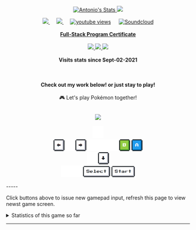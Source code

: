 <p align="center">
  <a href="https://github.com/metantonio" class="rich-diff-level-one">
    <img src="https://github-readme-stats.vercel.app/api?username=metantonio&show_icons=true&theme=dark" alt="Antonio's Stats" >
  <img height="180em" src="https://github-readme-stats.vercel.app/api/top-langs/?username=metantonio&exclude_repo=KNN-Image-Classification&show_icons=true&hide_border=false&layout=compact&langs_count=8&theme=dark"/>
  </a>
  
</p>

<p align="center">
  <a href= "https://instagram.com/metantonio">
    <img src="https://badges.aleen42.com/src/instagram.svg"/>
  </a>
  &emsp;
  <a href="https://linkedin.com/in/metantonio">
    <img src="https://img.shields.io/badge/LinkedIn-0077B5?style=for-the-badge&logo=linkedin&logoColor=white" width="80px"/>
  </a>
  &emsp;
  <a href="https://www.youtube.com/metantonio">
      <img alt="youtube views" title="YouTube views" src="https://img.shields.io/youtube/channel/subscribers/UC65ksYjdenCfaTriVznWs2Q?style=social"/></a>
   &emsp;
  <a href="https://soundcloud.com/metantonio">
      <img alt="Soundcloud" title="Soundcloud" src="https://badges.aleen42.com/src/soundcloud.svg"/ width="90px"></a>
  <br><br>
<a href="https://storage.googleapis.com/certificates-breathecode/fdf7c30270f84483ff336c908f61852d7b8a06f8">
  <strong >Full-Stack Program Certificate</strong> </a>
  <br><br>
  <a href="https://github.com/metantonio">
    <img src="https://badges.pufler.dev/years/metantonio?style=flat-square&color=black&logo=github&a=0">
  </a>
<a href="https://github.com/metantonio">
     <img src="https://badges.pufler.dev/visits/metantonio/metantonio?style=flat-square&color=black&logo=github&a=0">
  </a>
  <a href="https://github.com/metantonio?tab=repositories">
    <img src="https://badges.pufler.dev/repos/metantonio?style=flat-square&color=black&logo=github&a=0"><a/>
  <br><br>
  <strong>Visits stats since Sept-02-2021</strong>
  <br><br>
  <br><br>
  <strong>Check out my work below! or just stay to play!</strong>
  <br><br>
🎮 Let's play Pokémon together!
<br><br>
<p align="center">
<a href="https://github.com/metantonio"><img src="https://toy.aoaoao.me/image" width="300"/></a>
<p align="center"> 
<img src="https://raw.githubusercontent.com/metantonio/metantonio/main/img/blank.png" width="30"/> <a href="https://toy.aoaoao.me/control?button=2&callback=https://github.com/metantonio" style="position:absolute; top:-100px;"><img src="https://raw.githubusercontent.com/metantonio/metantonio/main/img/up.png" width="30"/></a>
<br><a href="https://toy.aoaoao.me/control?button=1&callback=https://github.com/metantonio"><img src="https://raw.githubusercontent.com/metantonio/metantonio/main/img/left.png" width="30"/></a><img src="https://raw.githubusercontent.com/metantonio/metantonio/main/img/blank.png" width="30"/><a href="https://toy.aoaoao.me/control?button=0&callback=https://github.com/metantonio"><img src="https://raw.githubusercontent.com/metantonio/metantonio/main/img/right.png" width="30"/></a><img src="https://raw.githubusercontent.com/metantonio/metantonio/main/img/blank.png" width="30"/><img src="https://raw.githubusercontent.com/metantonio/metantonio/main/img/blank.png" width="30"/><img src="https://raw.githubusercontent.com/metantonio/metantonio/main/img/blank.png" width="30"/><a href="https://toy.aoaoao.me/control?button=5&callback=https://github.com/metantonio"><img src="https://raw.githubusercontent.com/metantonio/metantonio/main/img/B.png" width="30"/></a> <a href="https://toy.aoaoao.me/control?button=4&callback=https://github.com/metantonio"><img src="https://raw.githubusercontent.com/metantonio/metantonio/main/img/A.png" width="30"/></a>
<br><a href="https://toy.aoaoao.me/control?button=3&callback=https://github.com/metantonio"><img src="https://raw.githubusercontent.com/metantonio/metantonio/main/img/blank.png" width="30"/><img src="https://raw.githubusercontent.com/metantonio/metantonio/main/img/down.png" width="30"/></a>
<br><img src="https://raw.githubusercontent.com/metantonio/metantonio/main/img/blank.png" width="30"/><img src="https://raw.githubusercontent.com/metantonio/metantonio/main/img/blank.png" width="30"/><a href="https://toy.aoaoao.me/control?button=6&callback=https://github.com/metantonio"><img src="https://raw.githubusercontent.com/metantonio/metantonio/main/img/select.png" height="30"/></a> <a href="https://toy.aoaoao.me/control?button=7&callback=https://github.com/metantonio"><img src="https://raw.githubusercontent.com/metantonio/metantonio/main/img/start.png" height="30" /></a> 
</p>
</p>
-----

Click buttons above to issue new gamepad input, refresh this page to view newst game screen.

<details><summary>Statistics of this game so far</summary>
  <a href="https://github.com/metantonio"><img src="https://playground.aoaoao.me/Api/GBStatistic" /></a>
</details>

-----
</p>